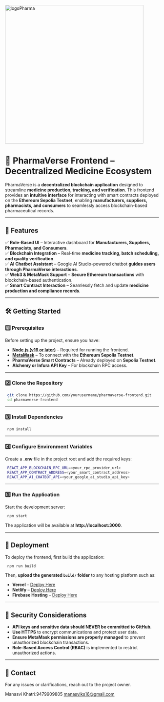 <img align="center" width="453" alt="logoPharma" src="https://github.com/Team-Upsilon/PharmaVerse-frontend/assets/103581884/6c562eb4-4c57-4f20-9cdd-e9fe98cc27f1">

# 🌿 PharmaVerse Frontend – Decentralized Medicine Ecosystem  

PharmaVerse is a **decentralized blockchain application** designed to streamline **medicine production, tracking, and verification**. This frontend provides an **intuitive interface** for interacting with smart contracts deployed on the **Ethereum Sepolia Testnet**, enabling **manufacturers, suppliers, pharmacists, and consumers** to seamlessly access blockchain-based pharmaceutical records.  

---

## 🚀 Features  

✅ **Role-Based UI** – Interactive dashboard for **Manufacturers, Suppliers, Pharmacists, and Consumers**.  
✅ **Blockchain Integration** – Real-time **medicine tracking, batch scheduling, and quality verification**.  
✅ **AI Chatbot Assistant** – Google AI Studio-powered chatbot **guides users through PharmaVerse interactions**.  
✅ **Web3 & MetaMask Support** – **Secure Ethereum transactions** with blockchain-based authentication.  
✅ **Smart Contract Interaction** – Seamlessly fetch and update **medicine production and compliance records**.  

---

## 🛠️ Getting Started  

### 1️⃣ Prerequisites  

Before setting up the project, ensure you have:  

- **[Node.js (v16 or later)](https://nodejs.org/)** – Required for running the frontend.  
- **[MetaMask](https://metamask.io/)** – To connect with the **Ethereum Sepolia Testnet**.  
- **PharmaVerse Smart Contracts** – Already deployed on **Sepolia Testnet**.  
- **Alchemy or Infura API Key** – For blockchain RPC access.  

---

### 2️⃣ Clone the Repository  

```sh
 git clone https://github.com/yourusername/pharmaverse-frontend.git
 cd pharmaverse-frontend
```

---

### 3️⃣ Install Dependencies  

```sh
 npm install
```

---

### 4️⃣ Configure Environment Variables  

Create a **.env** file in the project root and add the required keys:  

```sh
 REACT_APP_BLOCKCHAIN_RPC_URL=<your_rpc_provider_url>
 REACT_APP_CONTRACT_ADDRESS=<your_smart_contract_address>
 REACT_APP_AI_CHATBOT_API=<your_google_ai_studio_api_key>
```

---

### 5️⃣ Run the Application  

Start the development server:  

```sh
 npm start
```

The application will be available at **http://localhost:3000**.  

---

## 🔄 Deployment  

To deploy the frontend, first build the application:  

```sh
 npm run build
```

Then, **upload the generated `build/` folder** to any hosting platform such as:  

- **Vercel** – [Deploy Here](https://vercel.com/)  
- **Netlify** – [Deploy Here](https://www.netlify.com/)  
- **Firebase Hosting** – [Deploy Here](https://firebase.google.com/)  

---

## 🔐 Security Considerations  

- **API keys and sensitive data should NEVER be committed to GitHub**.  
- **Use HTTPS** to encrypt communications and protect user data.  
- **Ensure MetaMask permissions are properly managed** to prevent unauthorized blockchain transactions.  
- **Role-Based Access Control (RBAC)** is implemented to restrict unauthorized actions.  

---

## 📩 Contact  

For any issues or clarifications, reach out to the project owner.  

Manasvi Khatri:9479909805
manasviks16@gmail.com


